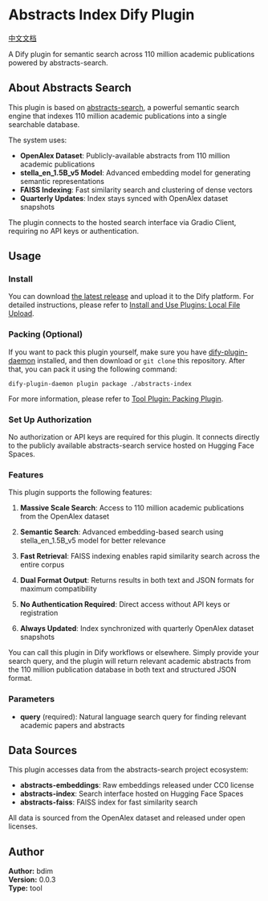 # Abstracts Index Dify Plugin

[中文文档](./README.zh.md)

A Dify plugin for semantic search across 110 million academic publications powered by abstracts-search.

## About Abstracts Search

This plugin is based on [abstracts-search](https://github.com/colonelwatch/abstracts-search), a powerful semantic search engine that indexes 110 million academic publications into a single searchable database. 

The system uses:
- **OpenAlex Dataset**: Publicly-available abstracts from 110 million academic publications
- **stella_en_1.5B_v5 Model**: Advanced embedding model for generating semantic representations
- **FAISS Indexing**: Fast similarity search and clustering of dense vectors
- **Quarterly Updates**: Index stays synced with OpenAlex dataset snapshots

The plugin connects to the hosted search interface via Gradio Client, requiring no API keys or authentication.

## Usage

### Install

You can download [the latest release](https://github.com/bdim404/abstracts-index/releases/latest) and upload it to the Dify platform. For detailed instructions, please refer to [Install and Use Plugins: Local File Upload](https://docs.dify.ai/plugins/quick-start/install-plugins#local-file-upload).

### Packing (Optional)

If you want to pack this plugin yourself, make sure you have [dify-plugin-daemon](https://github.com/langgenius/dify-plugin-daemon/releases) installed, and then download or `git clone` this repository. After that, you can pack it using the following command:

```
dify-plugin-daemon plugin package ./abstracts-index
```

For more information, please refer to [Tool Plugin: Packing Plugin](https://docs.dify.ai/plugins/quick-start/develop-plugins/tool-plugin#packing-plugin).

### Set Up Authorization

No authorization or API keys are required for this plugin. It connects directly to the publicly available abstracts-search service hosted on Hugging Face Spaces.

### Features

This plugin supports the following features:

1. **Massive Scale Search**: Access to 110 million academic publications from the OpenAlex dataset

2. **Semantic Search**: Advanced embedding-based search using stella_en_1.5B_v5 model for better relevance

3. **Fast Retrieval**: FAISS indexing enables rapid similarity search across the entire corpus

4. **Dual Format Output**: Returns results in both text and JSON formats for maximum compatibility

5. **No Authentication Required**: Direct access without API keys or registration

6. **Always Updated**: Index synchronized with quarterly OpenAlex dataset snapshots

You can call this plugin in Dify workflows or elsewhere. Simply provide your search query, and the plugin will return relevant academic abstracts from the 110 million publication database in both text and structured JSON format.

### Parameters

- **query** (required): Natural language search query for finding relevant academic papers and abstracts

## Data Sources

This plugin accesses data from the abstracts-search project ecosystem:
- **abstracts-embeddings**: Raw embeddings released under CC0 license
- **abstracts-index**: Search interface hosted on Hugging Face Spaces
- **abstracts-faiss**: FAISS index for fast similarity search

All data is sourced from the OpenAlex dataset and released under open licenses.

## Author

**Author:** bdim  
**Version:** 0.0.3  
**Type:** tool



